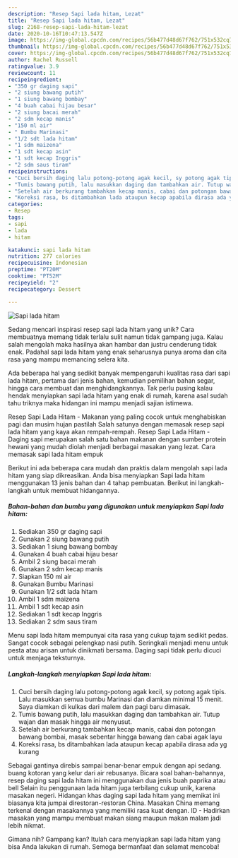```yaml
---
description: "Resep Sapi lada hitam, Lezat"
title: "Resep Sapi lada hitam, Lezat"
slug: 2168-resep-sapi-lada-hitam-lezat
date: 2020-10-16T10:47:13.547Z
image: https://img-global.cpcdn.com/recipes/56b477d48d67f762/751x532cq70/sapi-lada-hitam-foto-resep-utama.jpg
thumbnail: https://img-global.cpcdn.com/recipes/56b477d48d67f762/751x532cq70/sapi-lada-hitam-foto-resep-utama.jpg
cover: https://img-global.cpcdn.com/recipes/56b477d48d67f762/751x532cq70/sapi-lada-hitam-foto-resep-utama.jpg
author: Rachel Russell
ratingvalue: 3.9
reviewcount: 11
recipeingredient:
- "350 gr daging sapi"
- "2 siung bawang putih"
- "1 siung bawang bombay"
- "4 buah cabai hijau besar"
- "2 siung bacai merah"
- "2 sdm kecap manis"
- "150 ml air"
- " Bumbu Marinasi"
- "1/2 sdt lada hitam"
- "1 sdm maizena"
- "1 sdt kecap asin"
- "1 sdt kecap Inggris"
- "2 sdm saus tiram"
recipeinstructions:
- "Cuci bersih daging lalu potong-potong agak kecil, sy potong agak tipis. Lalu masukkan semua bumbu Marinasi dan diamkan minimal 15 menit. Saya diamkan di kulkas dari malem dan pagi baru dimasak."
- "Tumis bawang putih, lalu masukkan daging dan tambahkan air. Tutup wajan dan masak hingga air menyusut."
- "Setelah air berkurang tambahkan kecap manis, cabai dan potongan bawang bombai, masak sebentar hingga bawang dan cabai agak layu"
- "Koreksi rasa, bs ditambahkan lada ataupun kecap apabila dirasa ada yg kurang"
categories:
- Resep
tags:
- sapi
- lada
- hitam

katakunci: sapi lada hitam 
nutrition: 277 calories
recipecuisine: Indonesian
preptime: "PT20M"
cooktime: "PT52M"
recipeyield: "2"
recipecategory: Dessert

---
```



![Sapi lada hitam](https://img-global.cpcdn.com/recipes/56b477d48d67f762/751x532cq70/sapi-lada-hitam-foto-resep-utama.jpg)

Sedang mencari inspirasi resep sapi lada hitam yang unik? Cara membuatnya memang tidak terlalu sulit namun tidak gampang juga. Kalau salah mengolah maka hasilnya akan hambar dan justru cenderung tidak enak. Padahal sapi lada hitam yang enak seharusnya punya aroma dan cita rasa yang mampu memancing selera kita.

Ada beberapa hal yang sedikit banyak mempengaruhi kualitas rasa dari sapi lada hitam, pertama dari jenis bahan, kemudian pemilihan bahan segar, hingga cara membuat dan menghidangkannya. Tak perlu pusing kalau hendak menyiapkan sapi lada hitam yang enak di rumah, karena asal sudah tahu triknya maka hidangan ini mampu menjadi sajian istimewa.

Resep Sapi Lada Hitam - Makanan yang paling cocok untuk menghabiskan pagi dan musim hujan pastilah Salah satunya dengan memasak resep sapi lada hitam yang kaya akan rempah-rempah. Resep Sapi Lada Hitam - Daging sapi merupakan salah satu bahan makanan dengan sumber protein hewani yang mudah diolah menjadi berbagai masakan yang lezat. Cara memasak sapi lada hitam empuk


Berikut ini ada beberapa cara mudah dan praktis dalam mengolah sapi lada hitam yang siap dikreasikan. Anda bisa menyiapkan Sapi lada hitam menggunakan 13 jenis bahan dan 4 tahap pembuatan. Berikut ini langkah-langkah untuk membuat hidangannya.

<!--inarticleads1-->

##### Bahan-bahan dan bumbu yang digunakan untuk menyiapkan Sapi lada hitam:

1. Sediakan 350 gr daging sapi
1. Gunakan 2 siung bawang putih
1. Sediakan 1 siung bawang bombay
1. Gunakan 4 buah cabai hijau besar
1. Ambil 2 siung bacai merah
1. Gunakan 2 sdm kecap manis
1. Siapkan 150 ml air
1. Gunakan  Bumbu Marinasi
1. Gunakan 1/2 sdt lada hitam
1. Ambil 1 sdm maizena
1. Ambil 1 sdt kecap asin
1. Sediakan 1 sdt kecap Inggris
1. Sediakan 2 sdm saus tiram


Menu sapi lada hitam mempunyai cita rasa yang cukup tajam sedikit pedas. Sangat cocok sebagai pelengkap nasi putih. Seringkali menjadi menu untuk pesta atau arisan untuk dinikmati bersama. Daging sapi tidak perlu dicuci untuk menjaga teksturnya. 

<!--inarticleads2-->

##### Langkah-langkah menyiapkan Sapi lada hitam:

1. Cuci bersih daging lalu potong-potong agak kecil, sy potong agak tipis. Lalu masukkan semua bumbu Marinasi dan diamkan minimal 15 menit. Saya diamkan di kulkas dari malem dan pagi baru dimasak.
1. Tumis bawang putih, lalu masukkan daging dan tambahkan air. Tutup wajan dan masak hingga air menyusut.
1. Setelah air berkurang tambahkan kecap manis, cabai dan potongan bawang bombai, masak sebentar hingga bawang dan cabai agak layu
1. Koreksi rasa, bs ditambahkan lada ataupun kecap apabila dirasa ada yg kurang


Sebagai gantinya direbis sampai benar-benar empuk dengan api sedang. buang kotoran yang kelur dari air rebusanya. Bicara soal bahan-bahannya, resep daging sapi lada hitam ini menggunakan dua jenis buah paprika atau bell Selain itu penggunaan lada hitam juga terbilang cukup unik, karena masakan negeri. Hidangan khas daging sapi lada hitam yang memikat ini biasanya kita jumpai direstoran-restoran China. Masakan China memang terkenal dengan masakannya yang memiliki rasa kuat dengan. ID - Hadirkan masakan yang mampu membuat makan siang maupun makan malam jadi lebih nikmat. 

Gimana nih? Gampang kan? Itulah cara menyiapkan sapi lada hitam yang bisa Anda lakukan di rumah. Semoga bermanfaat dan selamat mencoba!
